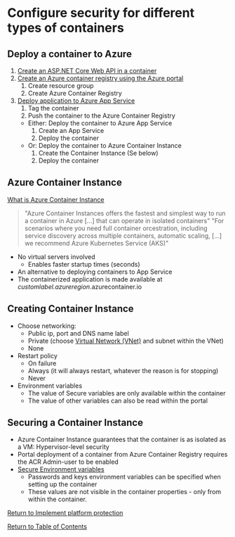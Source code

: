 # Configure security for different types of containers

## Deploy a container to Azure

1. [Create an ASP.NET Core Web API in a container](https://code.visualstudio.com/docs/containers/quickstart-aspnet-core)
1. [Create an Azure container registry using the Azure portal](https://docs.microsoft.com/en-us/azure/container-registry/container-registry-get-started-portal)
   1. Create resource group
   1. Create Azure Container Registry
1. [Deploy application to Azure App Service](https://code.visualstudio.com/docs/containers/app-service#_push-the-image-to-a-container-registry)
   1. Tag the container
   1. Push the container to the Azure Container Registry
   * Either: Deploy the container to Azure App Service
      1. Create an App Service
      1. Deploy the container
   * Or: Deploy the container to Azure Container Instance
      1. Create the Container Instance (Se below)
      1. Deploy the container

## Azure Container Instance

[What is Azure Container Instance](https://docs.microsoft.com/en-us/azure/container-instances/container-instances-overview)

> "Azure Container Instances offers the fastest and simplest way to run a container in Azure [...] that can operate in isolated containers"
> "For scenarios where you need full container orcestration, including service discovery across multiple containers, automatic scaling, [...] we recommend Azure Kubernetes Service (AKS)"
* No virtual servers involved
   * Enables faster startup times (seconds)
* An alternative to deploying containers to App Service
* The containerized application is made available at *customlabel.azureregion*.azurecontainer.io

## Creating Container Instance

* Choose networking:
   * Public ip, port and DNS name label
   * Private (choose [Virtual Network (VNet)](10-Secure%20the%20connectivity%20of%20virtual%20networks%20(VPN%20authentication,%20Express%20Route%20encryption).md) and subnet within the VNet)
   * None
* Restart policy
   * On failure
   * Always (it will always restart, whatever the reason is for stopping)
   * Never
* Environment variables
   * The value of Secure variables are only available within the container
   * The value of other variables can also be read within the portal

## Securing a Container Instance

* Azure Container Instance guarantees that the container is as isolated as a VM: Hypervisor-level security
* Portal deployment of a container from Azure Container Registry requires the ACR Admin-user to be enabled
* [Secure Environment variables](https://docs.microsoft.com/en-us/azure/container-instances/container-instances-environment-variables#secure-values)
   * Passwords and keys environment variables can be specified when setting up the container
   * These values are not visible in the container properties - only from within the container.

[Return to Implement platform protection](README.md)

[Return to Table of Contents](../README.md)